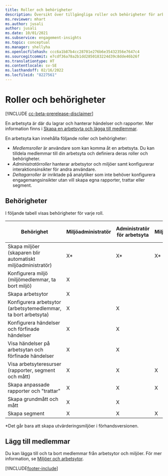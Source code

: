 ```yaml
---
title: Roller och behörigheter
description: Översikt över tillgängliga roller och behörigheter för arbetsytemedlemmar.
ms.reviewer: mhart
ms.author: jusali
author: jusali
ms.date: 10/01/2021
ms.subservice: engagement-insights
ms.topic: conceptual
ms.manager: shellyha
ms.openlocfilehash: ccc6a1b87b4cc28701e276b6e35432356e7647c4
ms.sourcegitcommit: e7cdf36a78a2b1dd2850183224d39c8dde46b26f
ms.translationtype: HT
ms.contentlocale: sv-SE
ms.lasthandoff: 02/16/2022
ms.locfileid: "8227561"
---
```

# <a name="roles-and-permissions"></a>Roller och behörigheter

[!INCLUDE [cc-beta-prerelease-disclaimer](includes/cc-beta-prerelease-disclaimer.md)]

En arbetsyta är där du lagrar och hanterar händelser och rapporter. Mer information finns i [Skapa en arbetsyta och lägga till medlemmar](create-workspace.md). 

En arbetsyta kan innehålla följande roller och behörigheter:

- *Medlemsroller* är användare som kan komma åt en arbetsyta. Du kan tilldela medlemmar till din arbetsyta och definiera deras roller och behörigheter. 
- *Administratörroller* hanterar arbetsytor och miljöer samt konfigurerar interaktionsinsikter för andra användare. 
- *Deltagarroller* är inriktade på analytiker som inte behöver konfigurera engagemangsinsikter utan vill skapa egna rapporter, trattar eller segment.

## <a name="permissions"></a>Behörigheter
  
I följande tabell visas behörigheter för varje roll. 

| Behörighet | Miljöadministratör | Administratör för arbetsyta | Miljödeltagare | Deltagare för arbetsyta | 
|--|--|--|--|--|
| Skapa miljöer (skaparen blir automatiskt miljöadministratör) | X* | X* | X* | X* |  
| Konfigurera miljö (miljömedlemmar, ta bort miljö) | X |  |  |  |  
| Skapa arbetsytor | X |  |  |  |  
| Konfigurera arbetsytor (arbetsytemedlemmar, ta bort arbetsyta) | X | X |  |  |  
| Konfigurera händelser och förfinade händelser | X | X | |  |  
| Visa händelser på arbetsytan och förfinade händelser | X | X | |  |  
| Visa arbetsyteresurser (rapporter, segment och mått)| X | X | X | X |  
| Skapa anpassade rapporter och &quot;trattar&quot; | X | X | X | X |  
| Skapa grundmått och mått| X | X |  |  |  
| Skapa segment| X | X | X | X |  

*Det går bara att skapa utvärderingsmiljöer i förhandsversionen. 

## <a name="add-members"></a>Lägg till medlemmar

Du kan lägga till och ta bort medlemmar från arbetsytor och miljöer. För mer information, se [Miljöer och arbetsytor](manage-environments-workspaces.md).


[!INCLUDE[footer-include](../includes/footer-banner.md)]

